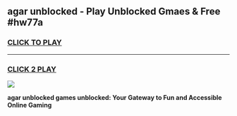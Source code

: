 
## agar unblocked - Play Unblocked Gmaes & Free #hw77a
<h3>
<a href="https://news.freeplayer.one?title=agar_unblocked&ref=03M">CLICK TO PLAY</a></h3>
<hr>

<h3>
<a href="https://news.freeplayer.one?title=agar_unblocked&ref=03M">CLICK 2 PLAY</a>
  
</h3>

<a href="https://news.freeplayer.one?title=agar_unblocked&ref=03M"><img src="https://clearcache.store/games.png"></a>


**agar unblocked games unblocked: Your Gateway to Fun and Accessible Online Gaming**
